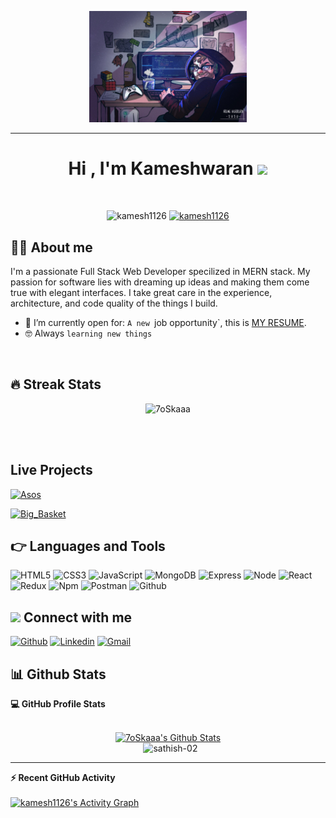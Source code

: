
<p align="center" >
  <img src="https://github.com/FernandoRoldan93/FernandoRoldan93/blob/master/cover_image.jpg" alt="img" src="" width="50%" height="auto"/>
</p>

<hr />

<h1 align="center">Hi , I'm Kameshwaran <img src="https://media.giphy.com/media/hvRJCLFzcasrR4ia7z/giphy.gif" width="35"></h1>



<br>

<p align="center"> 
	<img src="https://komarev.com/ghpvc/?username=sathish-02&label=Profile%20views&color=0e75b6&style=plastic" alt="kamesh1126" /> 
	<a href = "https://commits.top/egypt.html" target="_blank">
		<img src="https://enfsgag3ayy6w9q.m.pipedream.net/&style=plastic" alt="kamesh1126" target="_blank"/> 
	</a>
</p>


## :sassy_man:  About me
I'm a passionate Full Stack Web Developer specilized in MERN stack. My passion for software lies with dreaming up ideas and making them come true with elegant interfaces. I take great care in the experience, architecture, and code quality of the things I build.
- :thinking: I’m currently open for: `A new `job opportunity`, this is [MY RESUME](https://drive.google.com/file/d/19MTXSM-EMsYvqMm6CIsiPb-Z2jbD8JiH/view?usp=sharing).
- :nerd_face: Always `learning new things`

<br>

## 🔥 Streak Stats
<p align="center"><img src="https://github-readme-streak-stats.herokuapp.com/?user=sathish-02&theme=algolia" alt="7oSkaaa" /></p>

<br>
<br>

## Live Projects

<p>
<a href="https://asos-clone.netlify.app/" target="blank"><img src="https://img.shields.io/static/v1?style=for-the-badge&message=Asos&color=000000&logo=Asos&logoColor=FFFFFF&label=" alt="Asos"/></a>

<a href="https://big-basket-website-clone.netlify.app/" target="blank"><img src="https://img.shields.io/static/v1?style=for-the-badge&message=Big_Basket&color=000000&logo=Big_Basket&logoColor=FFFFFF&label=" alt="Big_Basket"/></a>
</p>


## 👉 Languages and Tools

![HTML5](https://img.shields.io/badge/-HTML5-000000?style=flat&logo=html5)
![CSS3](https://img.shields.io/badge/-CSS-000000?style=flat&logo=css3)
![JavaScript](https://img.shields.io/badge/-JavaScript-000000?style=flat&logo=javascript)
![MongoDB](https://img.shields.io/badge/-MongoDB-000000?style=flat&logo=mongodb)
![Express](https://img.shields.io/badge/-Express-000000?style=flat&logo=express)
![Node](https://img.shields.io/badge/-Node-000000?style=flat&logo=node.js)
![React](https://img.shields.io/badge/-React-000000?style=flat&logo=react)
![Redux](https://img.shields.io/badge/-Redux-000000?style=flat&logo=redux)
![Npm](https://img.shields.io/badge/-npm-000000?style=flat&logo=npm)
![Postman](https://img.shields.io/badge/-postman-000000?style=flat&logo=postman)
![Github](https://img.shields.io/badge/-Github-000000?style=flat&logo=github) <br />



## <img src="https://media.giphy.com/media/iY8CRBdQXODJSCERIr/giphy.gif" width="30px"> Connect with me

[![Github](https://img.shields.io/badge/-Github-000?style=flat&logo=Github&logoColor=white)](https://github.com/kamesh1126)
[![Linkedin](https://img.shields.io/badge/-LinkedIn-blue?style=flat&logo=Linkedin&logoColor=white)]([https://www.linkedin.com/in/sathish-b-7156ab225/](https://www.linkedin.com/in/kameshwaran-k-147a19215/))
[![Gmail](https://img.shields.io/badge/-Gmail-c14438?style=flat&logo=Gmail&logoColor=white)](mailto:kameshpavi97@gmail.com)



## 📊 Github Stats



  <summary><b>💻 GitHub Profile Stats</b></summary>
  <br/>
  <p align="center">
    <a href="https://github.com/kamesh1126/github-readme-stats"><img alt="7oSkaaa's Github Stats" src="https://github-readme-stats.vercel.app/api?username=kamesh1126&show_icons=true&count_private=true&theme=algolia" height="192px"/></a>
<br/>
  &nbsp;
	  <img src="https://github-readme-stats.vercel.app/api/top-langs?username=sathish-02&langs_count=10&show_icons=true&locale=en&layout=compact&theme=algolia" alt="sathish-02" height="192px"/>
  <br/>
  
  </p>

----

  <summary><b>⚡ Recent GitHub Activity</b></summary>
  <br/>
   <a href="https://github.com/kamesh1126"><img alt="kamesh1126's Activity Graph" src="https://activity-graph.herokuapp.com/graph?username=kamesh1126&custom_title=kamesh1126's%20Contribution%20Graph&theme=react-dark" /></a>
  <br/>


<br/>


